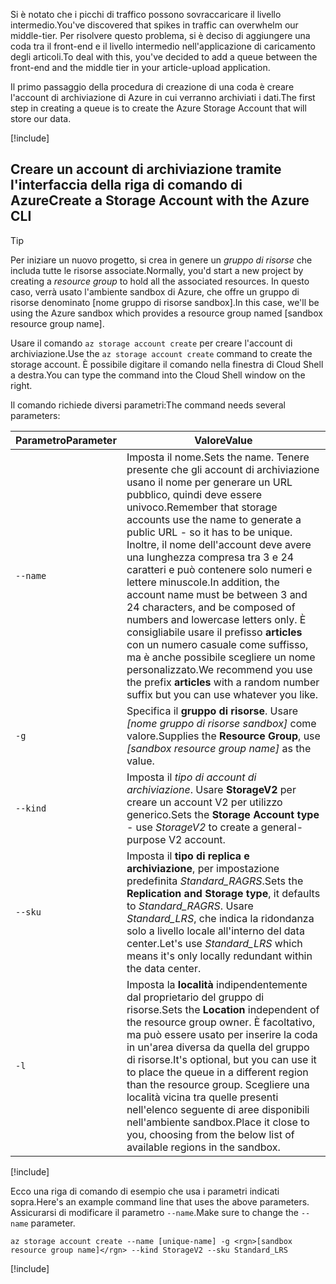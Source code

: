<span data-ttu-id="761dc-101">Si è notato che i picchi di traffico possono sovraccaricare il livello intermedio.</span><span class="sxs-lookup"><span data-stu-id="761dc-101">You've discovered that spikes in traffic can overwhelm our middle-tier.</span></span> <span data-ttu-id="761dc-102">Per risolvere questo problema, si è deciso di aggiungere una coda tra il front-end e il livello intermedio nell'applicazione di caricamento degli articoli.</span><span class="sxs-lookup"><span data-stu-id="761dc-102">To deal with this, you've decided to add a queue between the front-end and the middle tier in your article-upload application.</span></span>

<span data-ttu-id="761dc-103">Il primo passaggio della procedura di creazione di una coda è creare l'account di archiviazione di Azure in cui verranno archiviati i dati.</span><span class="sxs-lookup"><span data-stu-id="761dc-103">The first step in creating a queue is to create the Azure Storage Account that will store our data.</span></span>

<!-- Activate the sandbox -->
[!include[](../../../includes/azure-sandbox-activate.md)]

## <a name="create-a-storage-account-with-the-azure-cli"></a><span data-ttu-id="761dc-104">Creare un account di archiviazione tramite l'interfaccia della riga di comando di Azure</span><span class="sxs-lookup"><span data-stu-id="761dc-104">Create a Storage Account with the Azure CLI</span></span>

> [!TIP] 
> <span data-ttu-id="761dc-105">Per iniziare un nuovo progetto, si crea in genere un _gruppo di risorse_ che includa tutte le risorse associate.</span><span class="sxs-lookup"><span data-stu-id="761dc-105">Normally, you'd start a new project by creating a _resource group_ to hold all the associated resources.</span></span> <span data-ttu-id="761dc-106">In questo caso, verrà usato l'ambiente sandbox di Azure, che offre un gruppo di risorse denominato <rgn>[nome gruppo di risorse sandbox]</rgn>.</span><span class="sxs-lookup"><span data-stu-id="761dc-106">In this case, we'll be using the Azure sandbox which provides a resource group named <rgn>[sandbox resource group name]</rgn>.</span></span>

<span data-ttu-id="761dc-107">Usare il comando `az storage account create` per creare l'account di archiviazione.</span><span class="sxs-lookup"><span data-stu-id="761dc-107">Use the `az storage account create` command to create the storage account.</span></span> <span data-ttu-id="761dc-108">È possibile digitare il comando nella finestra di Cloud Shell a destra.</span><span class="sxs-lookup"><span data-stu-id="761dc-108">You can type the command into the Cloud Shell window on the right.</span></span>

<span data-ttu-id="761dc-109">Il comando richiede diversi parametri:</span><span class="sxs-lookup"><span data-stu-id="761dc-109">The command needs several parameters:</span></span>

| <span data-ttu-id="761dc-110">Parametro</span><span class="sxs-lookup"><span data-stu-id="761dc-110">Parameter</span></span> | <span data-ttu-id="761dc-111">Valore</span><span class="sxs-lookup"><span data-stu-id="761dc-111">Value</span></span> |
|-----------|-------|
| `--name`  | <span data-ttu-id="761dc-112">Imposta il nome.</span><span class="sxs-lookup"><span data-stu-id="761dc-112">Sets the name.</span></span> <span data-ttu-id="761dc-113">Tenere presente che gli account di archiviazione usano il nome per generare un URL pubblico, quindi deve essere univoco.</span><span class="sxs-lookup"><span data-stu-id="761dc-113">Remember that storage accounts use the name to generate a public URL - so it has to be unique.</span></span> <span data-ttu-id="761dc-114">Inoltre, il nome dell'account deve avere una lunghezza compresa tra 3 e 24 caratteri e può contenere solo numeri e lettere minuscole.</span><span class="sxs-lookup"><span data-stu-id="761dc-114">In addition, the account name must be between 3 and 24 characters, and be composed of numbers and lowercase letters only.</span></span> <span data-ttu-id="761dc-115">È consigliabile usare il prefisso **articles** con un numero casuale come suffisso, ma è anche possibile scegliere un nome personalizzato.</span><span class="sxs-lookup"><span data-stu-id="761dc-115">We recommend you use the prefix **articles** with a random number suffix but you can use whatever you like.</span></span> |
| `-g`        | <span data-ttu-id="761dc-116">Specifica il **gruppo di risorse**. Usare _<rgn>[nome gruppo di risorse sandbox]</rgn>_ come valore.</span><span class="sxs-lookup"><span data-stu-id="761dc-116">Supplies the **Resource Group**, use _<rgn>[sandbox resource group name]</rgn>_ as the value.</span></span> |
| `--kind`    | <span data-ttu-id="761dc-117">Imposta il _tipo di account di archiviazione_. Usare **StorageV2** per creare un account V2 per utilizzo generico.</span><span class="sxs-lookup"><span data-stu-id="761dc-117">Sets the **Storage Account type** - use _StorageV2_ to create a general-purpose V2 account.</span></span> |
| `--sku`     | <span data-ttu-id="761dc-118">Imposta il **tipo di replica e archiviazione**, per impostazione predefinita _Standard_RAGRS_.</span><span class="sxs-lookup"><span data-stu-id="761dc-118">Sets the **Replication and Storage type**, it defaults to _Standard_RAGRS_.</span></span> <span data-ttu-id="761dc-119">Usare _Standard_LRS_, che indica la ridondanza solo a livello locale all'interno del data center.</span><span class="sxs-lookup"><span data-stu-id="761dc-119">Let's use _Standard_LRS_ which means it's only locally redundant within the data center.</span></span> |
| `-l`        | <span data-ttu-id="761dc-120">Imposta la **località** indipendentemente dal proprietario del gruppo di risorse.</span><span class="sxs-lookup"><span data-stu-id="761dc-120">Sets the **Location** independent of the resource group owner.</span></span> <span data-ttu-id="761dc-121">È facoltativo, ma può essere usato per inserire la coda in un'area diversa da quella del gruppo di risorse.</span><span class="sxs-lookup"><span data-stu-id="761dc-121">It's optional, but you can use it to place the queue in a different region than the resource group.</span></span> <span data-ttu-id="761dc-122">Scegliere una località vicina tra quelle presenti nell'elenco seguente di aree disponibili nell'ambiente sandbox.</span><span class="sxs-lookup"><span data-stu-id="761dc-122">Place it close to you, choosing from the below list of available regions in the sandbox.</span></span> |

<!-- Resource selection -->
[!include[](../../../includes/azure-sandbox-regions-first-mention-note.md)]

<span data-ttu-id="761dc-123">Ecco una riga di comando di esempio che usa i parametri indicati sopra.</span><span class="sxs-lookup"><span data-stu-id="761dc-123">Here's an example command line that uses the above parameters.</span></span> <span data-ttu-id="761dc-124">Assicurarsi di modificare il parametro `--name`.</span><span class="sxs-lookup"><span data-stu-id="761dc-124">Make sure to change the `--name` parameter.</span></span>

```azurecli
az storage account create --name [unique-name] -g <rgn>[sandbox resource group name]</rgn> --kind StorageV2 --sku Standard_LRS
```

<!-- Paste tip-->
[!include[](../../../includes/azure-cloudshell-copy-paste-tip.md)]
